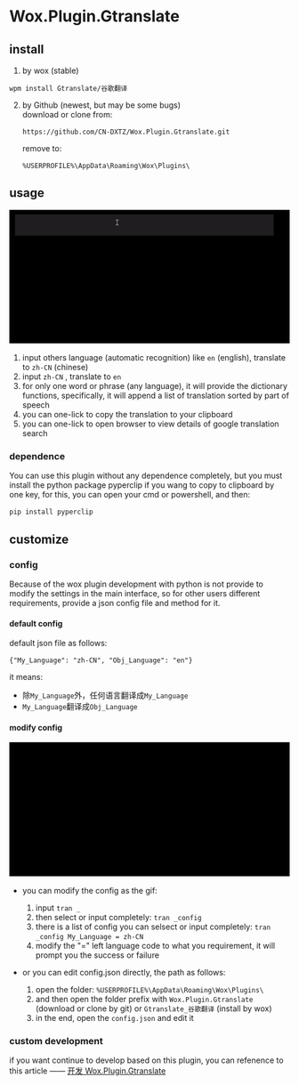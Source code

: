 # Wox.Plugin.Gtranslate

## install 
1. by wox (stable)
```
wpm install Gtranslate/谷歌翻译
```
2. by Github (newest, but may be some bugs)  
    download or clone from:
    ```
    https://github.com/CN-DXTZ/Wox.Plugin.Gtranslate.git
    ```
    remove to:
    ```
    %USERPROFILE%\AppData\Roaming\Wox\Plugins\
    ```

## usage
![Gtranslate.gif](/Images/Gtranslate.gif)
1. input others language (automatic recognition) like `en` (english), translate to `zh-CN` (chinese)
2. input `zh-CN` , translate to `en`
3. for only one word or phrase (any language), it will provide the dictionary functions, specifically, it will append a list of translation sorted by part of speech
4. you can one-lick to copy the translation to your clipboard
5. you can one-lick to open browser to view details of google translation search

### dependence
You can use this plugin without any dependence completely, 
but you must install the python package pyperclip if you wang to copy to clipboard by one key,
for this, you can open your cmd or powershell, and then:
```
pip install pyperclip
```

## customize

### config
Because of the wox plugin development with python is not provide to modify the settings in the main interface, so for other users different requirements, provide a json config file and method for it.

#### default config
default json file as follows: 
```
{"My_Language": "zh-CN", "Obj_Language": "en"}
```
it means:
- 除`My_Language`外，任何语言翻译成`My_Language`
- `My_Language`翻译成`Obj_Language`

#### modify config
![Gtranslate.gif](/Images/Gtranslate_config.gif)
<!-- <img src="https://cdn.jsdelivr.net/gh/CN-DXTZ/Blog-Img-Bed/PicGo/Gtranslate_config.gif" width = "720" align=center /> -->
- you can modify the config as the gif:
    1. input `tran _`
    2. then select or input completely: `tran _config` 
    3. there is a list of config you can selsect or input completely: `tran _config My_Language = zh-CN`
    4. modify the "=" left language code to what you requirement, it will prompt you the success or failure

- or you can edit config.json directly, the path as follows:
    1. open the folder: `%USERPROFILE%\AppData\Roaming\Wox\Plugins\`
    2. and then open the folder prefix with `Wox.Plugin.Gtranslate` (download or clone by git) or `Gtranslate_谷歌翻译` (install by wox)
    3. in the end, open the `config.json` and edit it

### custom development
if you want continue to develop based on this plugin, you can refenence to this article —— 
[开发 Wox.Plugin.Gtranslate](https://cn-dxtz.github.io/%E5%B7%A5%E5%85%B7%E9%85%8D%E7%BD%AE/Wox/%E5%BC%80%E5%8F%91%20Wox.Plugin.Gtranslate/)